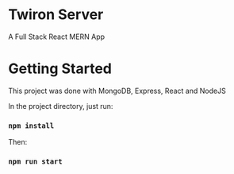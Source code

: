 # Twiron Server

A Full Stack React MERN App

# Getting Started

This project was done with MongoDB, Express, React and NodeJS

In the project directory, just run:

### `npm install`

Then:

### `npm run start`